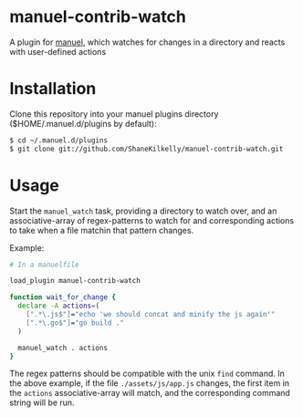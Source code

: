 # manuel-contrib-watch

A plugin for [manuel](https://github.com/ShaneKilkelly/manuel), which
watches for changes in a directory and reacts with user-defined actions


# Installation

Clone this repository into your manuel plugins
directory ($HOME/.manuel.d/plugins by default):
```bash
$ cd ~/.manuel.d/plugins
$ git clone git://github.com/ShaneKilkelly/manuel-contrib-watch.git
```


# Usage

Start the `manuel_watch` task, providing a directory to watch over, and an
associative-array of regex-patterns to watch for and corresponding actions
to take when a file matchin that pattern changes.

Example:
```bash
# In a manuelfile

load_plugin manuel-contrib-watch

function wait_for_change {
  declare -A actions=(
    [".*\.js$"]="echo 'we should concat and minify the js again'"
    [".*\.go$"]="go build ."
  )

  manuel_watch . actions
}
```

The regex patterns should be compatible with the unix `find` command.
In the above example, if the file `./assets/js/app.js` changes, the first item in
the `actions` associative-array will match, and the corresponding command
string will be run.

